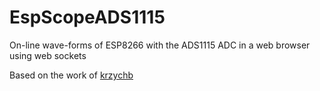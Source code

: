 # EspScopeADS1115
On-line wave-forms of ESP8266 with the ADS1115 ADC in a web browser using web sockets

Based on the work of [krzychb](https://github.com/krzychb/EspScopeA0)
